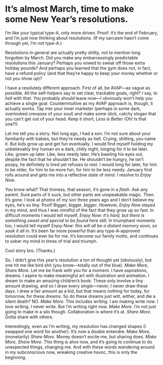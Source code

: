 # It’s almost March, time to make some New Year’s resolutions.

I’m like your typical type-A, only more driven. Proof: it’s the end of February, and I’m just now thinking about resolutions. (If my sarcasm hasn’t come through yet, I’m not type-A.)

Resolutions in general are actually pretty shitty, not to mention long forgotten by March. Did you make any embarrassingly predictable resolutions this January? Perhaps you vowed to sweat off those extra holiday pounds? And perhaps you learned that the gym does not, in fact, have a refund policy (and that they’re happy to keep your money whether or not you show up)?

I have a resolutely different approach. First of all, be AVAP—as vague as possible. All the self-helpers say to set clear, trackable goals, right? I say, *to hell with that*. You probably should leave now—I obviously won’t help you achieve a single goal. Counterintuitive as my AVAP approach is, though, it actually works. Tap into your inner marketer (perhaps in some dark, overlooked crevasse of your soul) and make some slick, catchy slogan that you can’t get out of your head. Keep it short, *Less is Better* (Oh! Is that one?!)

Let me tell you a story. Not long ago, I had a son. I’m not sure about your familiarity with babies, but they’re needy as hell. Crying, shitting, you name it. But kids grow up and get fun eventually. I would find myself holding my unbelievably tiny human on a dark, chilly night, longing for it to be later. Like, grown up later. Like, less needy later. He’s bawling his eyes out, despite the fact that he shouldn’t be. He shouldn’t be hungry, he isn’t poopy, he definitely is tired yet refuses to rest. I would long for later, for him to be older, for him to be more fun, for him to be less needy. January first rolls around and gets me into a reflective state of mind. I resolve to *Enjoy Now*.

You know what? That tininess, that season, it’s gone in a *flash*. Ask any parent. Sure parts of it suck, but other parts are unspeakable magic. Then it’s gone. I look at photos of my son three years ago and I don’t believe my eyes, he’s so tiny. Poof! Bigger, bigger, *bigger*. However, *Enjoy Now* stayed in my mind, and thus I was mindful of the fact that they grow up so fast. In difficult moments I would tell myself, *Enjoy Now: it’s hard, but there is something sweet and special to be found here still*. In triumphant moments too, I would tell myself *Enjoy Now: this will all be a distant memory soon, so soak it all in.* It’s been far more powerful than any type-A-approved resolution could ever be for me. It’s become our family motto, and continues to sober my mind in times of trial and triumph.

Cool story bro. (Thanks.)

So, I didn’t give this year’s resolution a ton of thought yet (obviously), but one hit me like bird shit (you know—totally out of the blue). *Make More, Share More*. Let me be frank with you for a moment. I have aspirations, dreams. I aspire to make meaningful art with illustration and animation. I dream to make an amazing children’s book. These only involve a tiny amount drawing, and so I draw every single—never, I never draw these days. I drew a fair amount as a kid, but that means nothing for today, for tomorrow, for these dreams. So do these dreams just wilt, wither, and die a silent death? NO. *Make More*. This includes writing. I am making write now. I love writing. I never write. But I’m writing right now. *Make More*. I’m not just going to make in a silo though. Collaboration is where it’s at. *Share More*. Gotta share with others.

Interestingly, even as I’m writing, my resolution has changed shapes (I swapped one word for another). It’s now a double entendre: *Make More,* (monetarily) *Share More*. Money doesn’t excite me, but sharing does. *Make More, Share More*. This thing is alive now, and it’s going to continue to do unexpected things, changing me. And with these words wandering around in my subconscious now, wreaking creative havoc, this is only the beginning.
